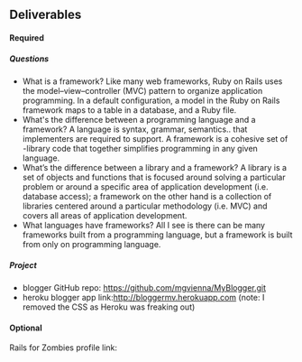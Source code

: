 ## Deliverables
#### Required
##### Questions
- What is a framework?
 Like many web frameworks, Ruby on Rails uses the model–view–controller (MVC) pattern to organize application programming. In a  default configuration, a model in the Ruby on Rails framework maps to a table in a database, and a Ruby file.
- What's the difference between a programming language and a framework?
 A language is syntax, grammar, semantics.. that implementers are required to support. A framework is a cohesive set of -library  code that together simplifies programming in any given language.
- What’s the difference between a library and a framework?
 A library is a set of objects and functions that is focused around solving a particular problem or around a specific area of    application development (i.e. database access); a framework on the other hand is a collection of libraries centered around a    particular methodology (i.e. MVC) and covers all areas of application development.
- What languages have frameworks?
 All I see is there can be many frameworks built from a programming language, but a framework is built from only on programming  language.

##### Project
- blogger GitHub repo: https://github.com/mgvienna/MyBlogger.git
- heroku blogger app link:http://bloggermv.herokuapp.com (note: I removed the CSS as Heroku was freaking out)

#### Optional
Rails for Zombies profile link:
